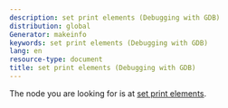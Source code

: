 ```yaml
---
description: set print elements (Debugging with GDB)
distribution: global
Generator: makeinfo
keywords: set print elements (Debugging with GDB)
lang: en
resource-type: document
title: set print elements (Debugging with GDB)
---
```

The node you are looking for is at [set print elements](Print-Settings.html#set-print-elements).
